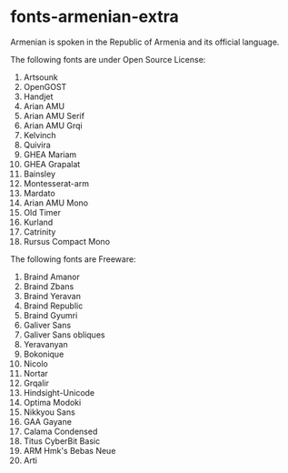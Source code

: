 # fonts-armenian-extra

Armenian is spoken in the Republic of Armenia and its
official language.

The following fonts are under Open Source License:
1. Artsounk
2. OpenGOST
3. Handjet
4. Arian AMU
5. Arian AMU Serif
6. Arian AMU Grqi
7. Kelvinch
8. Quivira
9. GHEA Mariam
10. GHEA Grapalat
11. Bainsley
12. Montesserat-arm
13. Mardato
14. Arian AMU Mono
15. Old Timer
16. Kurland
17. Catrinity
18. Rursus Compact Mono

The following fonts are Freeware:
1. Braind Amanor
2. Braind Zbans
3. Braind Yeravan
4. Braind Republic
5. Braind Gyumri
6. Galiver Sans
7. Galiver Sans obliques
8. Yeravanyan
9. Bokonique
10. Nicolo
11. Nortar
12. Grqalir
13. Hindsight-Unicode
14. Optima Modoki
15. Nikkyou Sans
16. GAA Gayane
17. Calama Condensed
18. Titus CyberBit Basic
19. ARM Hmk's Bebas Neue
20. Arti
